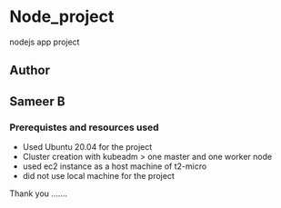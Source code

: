 # Node_project
nodejs app project 

## Author
## Sameer B

### Prerequistes and resources used 
- Used Ubuntu 20.04 for the project
- Cluster creation with kubeadm > one master and one worker node 
- used ec2 instance as a host machine of t2-micro
- did not use local machine for the project 

Thank you .......

